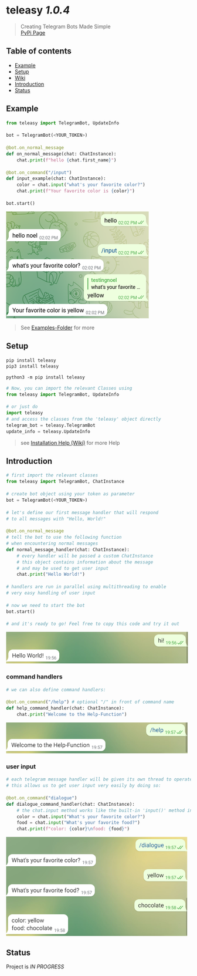 # teleasy _1.0.4_
> Creating Telegram Bots Made Simple  
> [PyPi Page](https://pypi.org/project/teleasy)

## Table of contents
* [Example](#example)
* [Setup](#setup)
* [Wiki](https://github.com/noel-friedrich/teleasy/wiki)
* [Introduction](#introduction)
* [Status](#status)

## Example
```python
from teleasy import TelegramBot, UpdateInfo

bot = TelegramBot(<YOUR_TOKEN>)

@bot.on_normal_message
def on_normal_message(chat: ChatInstance):
    chat.print(f"hello {chat.first_name}")

@bot.on_command("/input")
def input_example(chat: ChatInstance):
    color = chat.input("what's your favorite color?")
    chat.print(f"Your favorite color is {color}")

bot.start()
```
![Telegram-Chat](https://github.com/noel-friedrich/teleasy/blob/main/screenshots/primary-example.png?raw=true "chat")

> See [Examples-Folder](https://github.com/noel-friedrich/teleasy/tree/main/examples) for more

## Setup

```
pip install teleasy
pip3 install teleasy
```
```
python3 -m pip install teleasy
```
```python
# Now, you can import the relevant Classes using
from teleasy import TelegramBot, UpdateInfo

# or just do
import teleasy
# and access the classes from the 'teleasy' object directly
telegram_bot = teleasy.TelegramBot
update_info = teleasy.UpdateInfo
```
> see [Installation Help \(Wiki\)](https://github.com/noel-friedrich/teleasy/wiki#installation-help) for more Help

## Introduction

```python
# first import the relevant classes
from teleasy import TelegramBot, ChatInstance

# create bot object using your token as parameter
bot = TelegramBot(<YOUR_TOKEN>)

# let's define our first message handler that will respond
# to all messages with "Hello, World!"

@bot.on_normal_message
# tell the bot to use the following function
# when encountering normal messages
def normal_message_handler(chat: ChatInstance):
    # every handler will be passed a custom ChatInstance
    # this object contains information about the message
    # and may be used to get user input
    chat.print("Hello World!")
    
# handlers are run in parallel using multithreading to enable
# very easy handling of user input

# now we need to start the bot
bot.start()

# and it's ready to go! Feel free to copy this code and try it out
```
![Telegram-Chat](https://github.com/noel-friedrich/teleasy/blob/7e1d6d457c0a1bb01cfed4a17b40d4de1979abb2/screenshots/example1.PNG "chat")
### command handlers

```python
# we can also define command handlers:

@bot.on_command("/help") # optional "/" in front of command name
def help_command_handler(chat: ChatInstance):
    chat.print("Welcome to the Help-Function")
```
![Telegram-Chat](https://github.com/noel-friedrich/teleasy/blob/7e1d6d457c0a1bb01cfed4a17b40d4de1979abb2/screenshots/helpfunction.PNG "chat")
### user input

```python
# each telegram message handler will be given its own thread to operate in
# this allows us to get user input very easily by doing so:

@bot.on_command("dialogue")
def dialogue_command_handler(chat: ChatInstance):
    # the chat.input method works like the built-in 'input()' method in python
    color = chat.input("What's your favorite color?")
    food = chat.input("What's your favorite food?")
    chat.print(f"color: {color}\nfood: {food}")
```
![Telegram-Chat](https://github.com/noel-friedrich/teleasy/blob/7e1d6d457c0a1bb01cfed4a17b40d4de1979abb2/screenshots/dialogue.PNG "chat")

## Status
Project is _IN PROGRESS_
